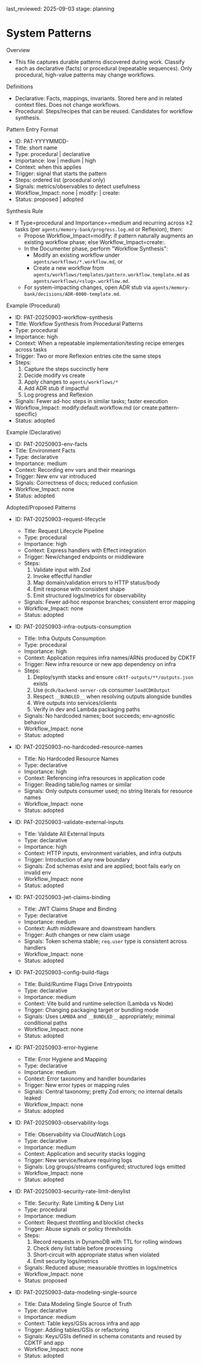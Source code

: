 last_reviewed: 2025-09-03
stage: planning

# System Patterns

Overview
- This file captures durable patterns discovered during work. Classify each as declarative (facts) or procedural (repeatable sequences). Only procedural, high-value patterns may change workflows.

Definitions
- Declarative: Facts, mappings, invariants. Stored here and in related context files. Does not change workflows.
- Procedural: Steps/recipes that can be reused. Candidates for workflow synthesis.

Pattern Entry Format
- ID: PAT-YYYYMMDD-<slug>
- Title: short name
- Type: procedural | declarative
- Importance: low | medium | high
- Context: when this applies
- Trigger: signal that starts the pattern
- Steps: ordered list (procedural only)
- Signals: metrics/observables to detect usefulness
- Workflow_Impact: none | modify:<workflow> | create:<slug>
- Status: proposed | adopted

Synthesis Rule
- If Type=procedural and Importance>=medium and recurring across ≥2 tasks (per `agents/memory-bank/progress.log.md` or Reflexion), then:
  - Propose Workflow_Impact=modify:<existing> if pattern naturally augments an existing workflow phase; else Workflow_Impact=create:<slug>.
  - In the Documenter phase, perform "Workflow Synthesis":
    - Modify an existing workflow under `agents/workflows/*.workflow.md`, or
    - Create a new workflow from `agents/workflows/templates/pattern.workflow.template.md` as `agents/workflows/<slug>.workflow.md`.
  - For system-impacting changes, open ADR stub via `agents/memory-bank/decisions/ADR-0000-template.md`.

Example (Procedural)
- ID: PAT-20250903-workflow-synthesis
- Title: Workflow Synthesis from Procedural Patterns
- Type: procedural
- Importance: high
- Context: When a repeatable implementation/testing recipe emerges across tasks
- Trigger: Two or more Reflexion entries cite the same steps
- Steps:
  1. Capture the steps succinctly here
  2. Decide modify vs create
  3. Apply changes to `agents/workflows/*`
  4. Add ADR stub if impactful
  5. Log progress and Reflexion
- Signals: Fewer ad-hoc steps in similar tasks; faster execution
- Workflow_Impact: modify:default.workflow.md (or create:pattern-specific)
- Status: adopted

Example (Declarative)
- ID: PAT-20250903-env-facts
- Title: Environment Facts
- Type: declarative
- Importance: medium
- Context: Recording env vars and their meanings
- Trigger: New env var introduced
- Signals: Correctness of docs; reduced confusion
- Workflow_Impact: none
- Status: adopted

Adopted/Proposed Patterns

- ID: PAT-20250903-request-lifecycle
  - Title: Request Lifecycle Pipeline
  - Type: procedural
  - Importance: high
  - Context: Express handlers with Effect integration
  - Trigger: New/changed endpoints or middleware
  - Steps:
    1. Validate input with Zod
    2. Invoke effectful handler
    3. Map domain/validation errors to HTTP status/body
    4. Emit response with consistent shape
    5. Emit structured logs/metrics for observability
  - Signals: Fewer ad‑hoc response branches; consistent error mapping
  - Workflow_Impact: none
  - Status: adopted

- ID: PAT-20250903-infra-outputs-consumption
  - Title: Infra Outputs Consumption
  - Type: procedural
  - Importance: high
  - Context: Application requires infra names/ARNs produced by CDKTF
  - Trigger: New infra resource or new app dependency on infra
  - Steps:
    1. Deploy/synth stacks and ensure `cdktf-outputs/**/outputs.json` exists
    2. Use `@cdk/backend-server-cdk` consumer `loadCDKOutput`
    3. Respect `__BUNDLED__` when resolving outputs alongside bundles
    4. Wire outputs into services/clients
    5. Verify in dev and Lambda packaging paths
  - Signals: No hardcoded names; boot succeeds; env‑agnostic behavior
  - Workflow_Impact: none
  - Status: adopted

- ID: PAT-20250903-no-hardcoded-resource-names
  - Title: No Hardcoded Resource Names
  - Type: declarative
  - Importance: high
  - Context: Referencing infra resources in application code
  - Trigger: Reading table/log names or similar
  - Signals: Only outputs consumer used; no string literals for resource names
  - Workflow_Impact: none
  - Status: adopted

- ID: PAT-20250903-validate-external-inputs
  - Title: Validate All External Inputs
  - Type: declarative
  - Importance: high
  - Context: HTTP inputs, environment variables, and infra outputs
  - Trigger: Introduction of any new boundary
  - Signals: Zod schemas exist and are applied; boot fails early on invalid env
  - Workflow_Impact: none
  - Status: adopted

- ID: PAT-20250903-jwt-claims-binding
  - Title: JWT Claims Shape and Binding
  - Type: declarative
  - Importance: medium
  - Context: Auth middleware and downstream handlers
  - Trigger: Auth changes or new claim usage
  - Signals: Token schema stable; `req.user` type is consistent across handlers
  - Workflow_Impact: none
  - Status: adopted

- ID: PAT-20250903-config-build-flags
  - Title: Build/Runtime Flags Drive Entrypoints
  - Type: declarative
  - Importance: medium
  - Context: Vite build and runtime selection (Lambda vs Node)
  - Trigger: Changing packaging target or bundling mode
  - Signals: Uses `LAMBDA` and `__BUNDLED__` appropriately; minimal conditional paths
  - Workflow_Impact: none
  - Status: adopted

- ID: PAT-20250903-error-hygiene
  - Title: Error Hygiene and Mapping
  - Type: declarative
  - Importance: medium
  - Context: Error taxonomy and handler boundaries
  - Trigger: New error types or mapping rules
  - Signals: Central taxonomy; pretty Zod errors; no internal details leaked
  - Workflow_Impact: none
  - Status: adopted

- ID: PAT-20250903-observability-logs
  - Title: Observability via CloudWatch Logs
  - Type: declarative
  - Importance: medium
  - Context: Application and security stacks logging
  - Trigger: New service/feature requiring logs
  - Signals: Log groups/streams configured; structured logs emitted
  - Workflow_Impact: none
  - Status: adopted

- ID: PAT-20250903-security-rate-limit-denylist
  - Title: Security: Rate Limiting & Deny List
  - Type: procedural
  - Importance: medium
  - Context: Request throttling and blocklist checks
  - Trigger: Abuse signals or policy thresholds
  - Steps:
    1. Record requests in DynamoDB with TTL for rolling windows
    2. Check deny list table before processing
    3. Short‑circuit with appropriate status when violated
    4. Emit security logs/metrics
  - Signals: Reduced abuse; measurable throttles in logs/metrics
  - Workflow_Impact: none
  - Status: proposed

- ID: PAT-20250903-data-modeling-single-source
  - Title: Data Modeling Single Source of Truth
  - Type: declarative
  - Importance: medium
  - Context: Table keys/GSIs across infra and app
  - Trigger: Adding tables/GSIs or refactoring
  - Signals: Keys/GSIs defined in schema constants and reused by CDKTF and app
  - Workflow_Impact: none
  - Status: adopted
